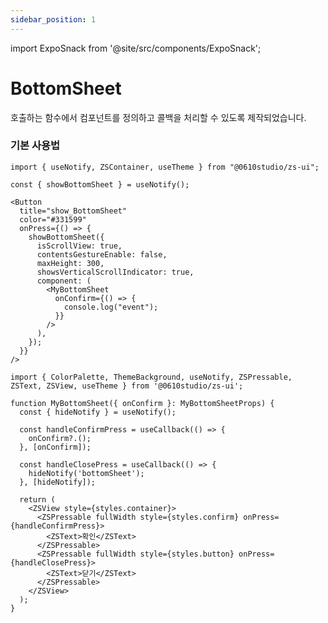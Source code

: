```yaml
---
sidebar_position: 1
---
```


import ExpoSnack from '@site/src/components/ExpoSnack';

# BottomSheet

호출하는 함수에서 컴포넌트를 정의하고 콜백을 처리할 수 있도록 제작되었습니다.

<ExpoSnack id="@studio0610/zs-ui-bottomsheet" />


### 기본 사용법

```tsx
import { useNotify, ZSContainer, useTheme } from "@0610studio/zs-ui";

const { showBottomSheet } = useNotify();

<Button
  title="show_BottomSheet"
  color="#331599"
  onPress={() => {
    showBottomSheet({
      isScrollView: true,
      contentsGestureEnable: false,
      maxHeight: 300,
      showsVerticalScrollIndicator: true,
      component: (
        <MyBottomSheet
          onConfirm={() => {
            console.log("event");
          }}
        />
      ),
    });
  }}
/>
```

```tsx title="MyBottomSheet.tsx"
import { ColorPalette, ThemeBackground, useNotify, ZSPressable, ZSText, ZSView, useTheme } from '@0610studio/zs-ui';

function MyBottomSheet({ onConfirm }: MyBottomSheetProps) {
  const { hideNotify } = useNotify();

  const handleConfirmPress = useCallback(() => {
    onConfirm?.();
  }, [onConfirm]);

  const handleClosePress = useCallback(() => {
    hideNotify('bottomSheet');
  }, [hideNotify]);

  return (
    <ZSView style={styles.container}>
      <ZSPressable fullWidth style={styles.confirm} onPress={handleConfirmPress}>
        <ZSText>확인</ZSText>
      </ZSPressable>
      <ZSPressable fullWidth style={styles.button} onPress={handleClosePress}>
        <ZSText>닫기</ZSText>
      </ZSPressable>
    </ZSView>
  );
}
```